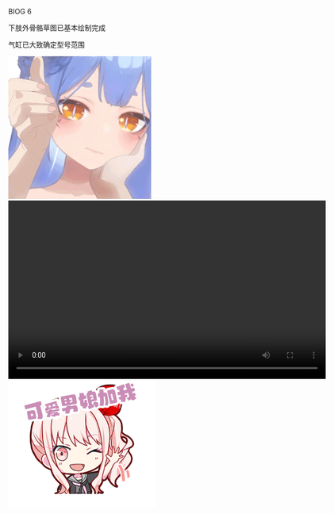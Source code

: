 BIOG 6

下肢外骨骼草图已基本绘制完成

气缸已大致确定型号范围

<img src="src/azusa.gif"  alt="azusa" />


<video width="640" height="360" controls>
  <source src="src/Huge_Showdown .mp4" type="video/mp4">
  Your browser does not support the video tag.
</video>

<img src="src/Mizuki_12_st.png"  alt="keainie2" />
